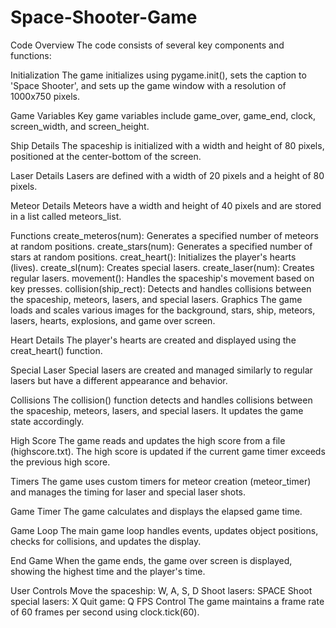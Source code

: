 # Space-Shooter-Game

Code Overview
The code consists of several key components and functions:

Initialization
The game initializes using pygame.init(), sets the caption to 'Space Shooter', and sets up the game window with a resolution of 1000x750 pixels.

Game Variables
Key game variables include game_over, game_end, clock, screen_width, and screen_height.

Ship Details
The spaceship is initialized with a width and height of 80 pixels, positioned at the center-bottom of the screen.

Laser Details
Lasers are defined with a width of 20 pixels and a height of 80 pixels.

Meteor Details
Meteors have a width and height of 40 pixels and are stored in a list called meteors_list.

Functions
create_meteros(num): Generates a specified number of meteors at random positions.
create_stars(num): Generates a specified number of stars at random positions.
creat_heart(): Initializes the player's hearts (lives).
create_sl(num): Creates special lasers.
create_laser(num): Creates regular lasers.
movement(): Handles the spaceship's movement based on key presses.
collision(ship_rect): Detects and handles collisions between the spaceship, meteors, lasers, and special lasers.
Graphics
The game loads and scales various images for the background, stars, ship, meteors, lasers, hearts, explosions, and game over screen.

Heart Details
The player's hearts are created and displayed using the creat_heart() function.

Special Laser
Special lasers are created and managed similarly to regular lasers but have a different appearance and behavior.

Collisions
The collision() function detects and handles collisions between the spaceship, meteors, lasers, and special lasers. It updates the game state accordingly.

High Score
The game reads and updates the high score from a file (highscore.txt). The high score is updated if the current game timer exceeds the previous high score.

Timers
The game uses custom timers for meteor creation (meteor_timer) and manages the timing for laser and special laser shots.

Game Timer
The game calculates and displays the elapsed game time.

Game Loop
The main game loop handles events, updates object positions, checks for collisions, and updates the display.

End Game
When the game ends, the game over screen is displayed, showing the highest time and the player's time.

User Controls
Move the spaceship: W, A, S, D
Shoot lasers: SPACE
Shoot special lasers: X
Quit game: Q
FPS Control
The game maintains a frame rate of 60 frames per second using clock.tick(60).
